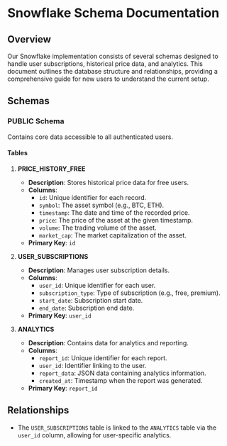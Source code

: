# Snowflake Schema Documentation

## Overview
Our Snowflake implementation consists of several schemas designed to handle user subscriptions, historical price data, and analytics. This document outlines the database structure and relationships, providing a comprehensive guide for new users to understand the current setup.

## Schemas

### PUBLIC Schema
Contains core data accessible to all authenticated users.

#### Tables

1. **PRICE_HISTORY_FREE**
   - **Description**: Stores historical price data for free users.
   - **Columns**:
     - `id`: Unique identifier for each record.
     - `symbol`: The asset symbol (e.g., BTC, ETH).
     - `timestamp`: The date and time of the recorded price.
     - `price`: The price of the asset at the given timestamp.
     - `volume`: The trading volume of the asset.
     - `market_cap`: The market capitalization of the asset.
   - **Primary Key**: `id`

2. **USER_SUBSCRIPTIONS**
   - **Description**: Manages user subscription details.
   - **Columns**:
     - `user_id`: Unique identifier for each user.
     - `subscription_type`: Type of subscription (e.g., free, premium).
     - `start_date`: Subscription start date.
     - `end_date`: Subscription end date.
   - **Primary Key**: `user_id`

3. **ANALYTICS**
   - **Description**: Contains data for analytics and reporting.
   - **Columns**:
     - `report_id`: Unique identifier for each report.
     - `user_id`: Identifier linking to the user.
     - `report_data`: JSON data containing analytics information.
     - `created_at`: Timestamp when the report was generated.
   - **Primary Key**: `report_id`

## Relationships
- The `USER_SUBSCRIPTIONS` table is linked to the `ANALYTICS` table via the `user_id` column, allowing for user-specific analytics.
 